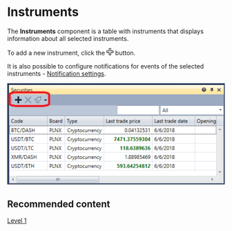 # Instruments

The **Instruments** component is a table with instruments that displays information about all selected instruments.

To add a new instrument, click the ![Designer Creation tool 00](../../../../images/designer_creation_tool_00.png) button. 

It is also possible to configure notifications for events of the selected instruments \- [Notification settings](../../notifications.md).

![Terminal securities 00](../../../../images/terminal_securities_00.png)

## Recommended content

[Level 1](level_1.md)
